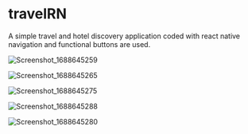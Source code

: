 # travelRN

A simple travel and hotel discovery application coded with react native
navigation and functional buttons are used.


![Screenshot_1688645259](https://github.com/serdarmengutay/travelRN/assets/77384362/90229339-70b8-4b78-8431-d2f49919d0a0)

![Screenshot_1688645265](https://github.com/serdarmengutay/travelRN/assets/77384362/450ffdae-cf38-4467-9e42-5b36c5a7afc0)

![Screenshot_1688645275](https://github.com/serdarmengutay/travelRN/assets/77384362/77ebe85e-4a07-46da-82c9-df3993288a22)

![Screenshot_1688645288](https://github.com/serdarmengutay/travelRN/assets/77384362/6b009574-807e-4944-869d-5c303a43d5f9)

![Screenshot_1688645280](https://github.com/serdarmengutay/travelRN/assets/77384362/41b35036-79fd-4b7d-9158-304d90715508)
